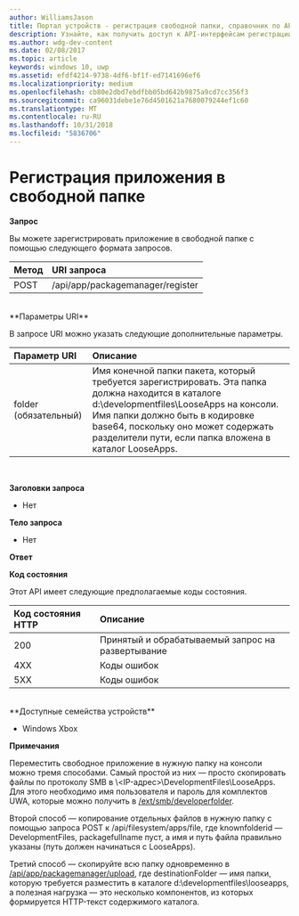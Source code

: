 ```yaml
---
author: WilliamsJason
title: Портал устройств - регистрация свободной папки, справочник по API
description: Узнайте, как получить доступ к API-интерфейсам регистрации в свободной папке программными средствами.
ms.author: wdg-dev-content
ms.date: 02/08/2017
ms.topic: article
keywords: windows 10, uwp
ms.assetid: efdf4214-9738-4df6-bf1f-ed7141696ef6
ms.localizationpriority: medium
ms.openlocfilehash: cb80e2dbd7ebdfbb05bd642b9875a9cd7cc356f3
ms.sourcegitcommit: ca96031debe1e76d4501621a7680079244ef1c60
ms.translationtype: MT
ms.contentlocale: ru-RU
ms.lasthandoff: 10/31/2018
ms.locfileid: "5836706"
---
```

# <a name="register-an-app-in-a-loose-folder"></a>Регистрация приложения в свободной папке  

**Запрос**

Вы можете зарегистрировать приложение в свободной папке с помощью следующего формата запросов.

Метод      | URI запроса
:------     | :------
POST | /api/app/packagemanager/register
<br />
**Параметры URI**

В запросе URI можно указать следующие дополнительные параметры.

Параметр URI      | Описание
:------     | :-----
folder (обязательный) | Имя конечной папки пакета, который требуется зарегистрировать. Эта папка должна находится в каталоге d:\developmentfiles\LooseApps на консоли. Имя папки должно быть в кодировке base64, поскольку оно может содержать разделители пути, если папка вложена в каталог LooseApps.
<br />

**Заголовки запроса**

- Нет

**Тело запроса**

- Нет

**Ответ**

**Код состояния**

Этот API имеет следующие предполагаемые коды состояния.

Код состояния HTTP      | Описание
:------     | :-----
200 | Принятый и обрабатываемый запрос на развертывание
4XX | Коды ошибок
5XX | Коды ошибок
<br />
**Доступные семейства устройств**

* Windows Xbox

**Примечания**

Переместить свободное приложение в нужную папку на консоли можно тремя способами. Самый простой из них — просто скопировать файлы по протоколу SMB в \\<IP-адрес>\DevelopmentFiles\LooseApps. Для этого необходимо имя пользователя и пароль для комплектов UWA, которые можно получить в [/ext/smb/developerfolder](wdp-smb-api.md). 

Второй способ — копирование отдельных файлов в нужную папку с помощью запроса POST к /api/filesystem/apps/file, где knownfolderid — DevelopmentFiles, packagefullname пуст, а имя и путь файла правильно указаны (путь должен начинаться с LooseApps).

Третий способ — скопируйте всю папку одновременно в [/api/app/packagemanager/upload](wdp-folder-upload.md), где destinationFolder — имя папки, которую требуется разместить в каталоге d:\developmentfiles\looseapps, а полезная нагрузка — это несколько компонентов, из которых формируется HTTP-текст содержимого каталога.

